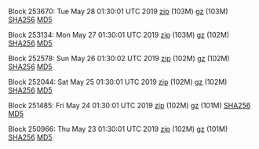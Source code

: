 Block 253670: Tue May 28 01:30:01 UTC 2019 [zip](https://files.01coin.io/mainnet/2019-05-28/bootstrap.dat.zip) (103M) [gz](https://files.01coin.io/mainnet/2019-05-28/bootstrap.dat.tar.gz) (103M) [SHA256](https://files.01coin.io/mainnet/2019-05-28/sha256.txt) [MD5](https://files.01coin.io/mainnet/2019-05-28/md5.txt)

Block 253134: Mon May 27 01:30:01 UTC 2019 [zip](https://files.01coin.io/mainnet/2019-05-27/bootstrap.dat.zip) (103M) [gz](https://files.01coin.io/mainnet/2019-05-27/bootstrap.dat.tar.gz) (102M) [SHA256](https://files.01coin.io/mainnet/2019-05-27/sha256.txt) [MD5](https://files.01coin.io/mainnet/2019-05-27/md5.txt)

Block 252578: Sun May 26 01:30:02 UTC 2019 [zip](https://files.01coin.io/mainnet/2019-05-26/bootstrap.dat.zip) (102M) [gz](https://files.01coin.io/mainnet/2019-05-26/bootstrap.dat.tar.gz) (102M) [SHA256](https://files.01coin.io/mainnet/2019-05-26/sha256.txt) [MD5](https://files.01coin.io/mainnet/2019-05-26/md5.txt)

Block 252044: Sat May 25 01:30:01 UTC 2019 [zip](https://files.01coin.io/mainnet/2019-05-25/bootstrap.dat.zip) (102M) [gz](https://files.01coin.io/mainnet/2019-05-25/bootstrap.dat.tar.gz) (102M) [SHA256](https://files.01coin.io/mainnet/2019-05-25/sha256.txt) [MD5](https://files.01coin.io/mainnet/2019-05-25/md5.txt)

Block 251485: Fri May 24 01:30:01 UTC 2019 [zip](https://files.01coin.io/mainnet/2019-05-24/bootstrap.dat.zip) (102M) [gz](https://files.01coin.io/mainnet/2019-05-24/bootstrap.dat.tar.gz) (101M) [SHA256](https://files.01coin.io/mainnet/2019-05-24/sha256.txt) [MD5](https://files.01coin.io/mainnet/2019-05-24/md5.txt)

Block 250966: Thu May 23 01:30:01 UTC 2019 [zip](https://files.01coin.io/mainnet/2019-05-23/bootstrap.dat.zip) (102M) [gz](https://files.01coin.io/mainnet/2019-05-23/bootstrap.dat.tar.gz) (101M) [SHA256](https://files.01coin.io/mainnet/2019-05-23/sha256.txt) [MD5](https://files.01coin.io/mainnet/2019-05-23/md5.txt)

